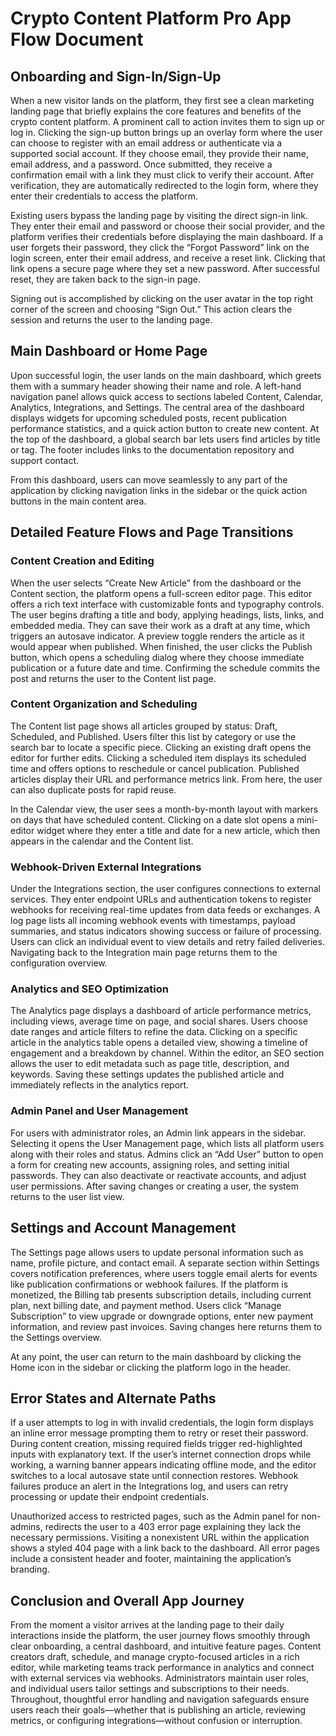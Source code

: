 # Crypto Content Platform Pro App Flow Document

## Onboarding and Sign-In/Sign-Up

When a new visitor lands on the platform, they first see a clean marketing landing page that briefly explains the core features and benefits of the crypto content platform. A prominent call to action invites them to sign up or log in. Clicking the sign-up button brings up an overlay form where the user can choose to register with an email address or authenticate via a supported social account. If they choose email, they provide their name, email address, and a password. Once submitted, they receive a confirmation email with a link they must click to verify their account. After verification, they are automatically redirected to the login form, where they enter their credentials to access the platform.

Existing users bypass the landing page by visiting the direct sign-in link. They enter their email and password or choose their social provider, and the platform verifies their credentials before displaying the main dashboard. If a user forgets their password, they click the “Forgot Password” link on the login screen, enter their email address, and receive a reset link. Clicking that link opens a secure page where they set a new password. After successful reset, they are taken back to the sign-in page.

Signing out is accomplished by clicking on the user avatar in the top right corner of the screen and choosing “Sign Out.” This action clears the session and returns the user to the landing page.

## Main Dashboard or Home Page

Upon successful login, the user lands on the main dashboard, which greets them with a summary header showing their name and role. A left-hand navigation panel allows quick access to sections labeled Content, Calendar, Analytics, Integrations, and Settings. The central area of the dashboard displays widgets for upcoming scheduled posts, recent publication performance statistics, and a quick action button to create new content. At the top of the dashboard, a global search bar lets users find articles by title or tag. The footer includes links to the documentation repository and support contact.

From this dashboard, users can move seamlessly to any part of the application by clicking navigation links in the sidebar or the quick action buttons in the main content area.

## Detailed Feature Flows and Page Transitions

### Content Creation and Editing

When the user selects “Create New Article” from the dashboard or the Content section, the platform opens a full-screen editor page. This editor offers a rich text interface with customizable fonts and typography controls. The user begins drafting a title and body, applying headings, lists, links, and embedded media. They can save their work as a draft at any time, which triggers an autosave indicator. A preview toggle renders the article as it would appear when published. When finished, the user clicks the Publish button, which opens a scheduling dialog where they choose immediate publication or a future date and time. Confirming the schedule commits the post and returns the user to the Content list page.

### Content Organization and Scheduling

The Content list page shows all articles grouped by status: Draft, Scheduled, and Published. Users filter this list by category or use the search bar to locate a specific piece. Clicking an existing draft opens the editor for further edits. Clicking a scheduled item displays its scheduled time and offers options to reschedule or cancel publication. Published articles display their URL and performance metrics link. From here, the user can also duplicate posts for rapid reuse.

In the Calendar view, the user sees a month-by-month layout with markers on days that have scheduled content. Clicking on a date slot opens a mini-editor widget where they enter a title and date for a new article, which then appears in the calendar and the Content list.

### Webhook-Driven External Integrations

Under the Integrations section, the user configures connections to external services. They enter endpoint URLs and authentication tokens to register webhooks for receiving real-time updates from data feeds or exchanges. A log page lists all incoming webhook events with timestamps, payload summaries, and status indicators showing success or failure of processing. Users can click an individual event to view details and retry failed deliveries. Navigating back to the Integration main page returns them to the configuration overview.

### Analytics and SEO Optimization

The Analytics page displays a dashboard of article performance metrics, including views, average time on page, and social shares. Users choose date ranges and article filters to refine the data. Clicking on a specific article in the analytics table opens a detailed view, showing a timeline of engagement and a breakdown by channel. Within the editor, an SEO section allows the user to edit metadata such as page title, description, and keywords. Saving these settings updates the published article and immediately reflects in the analytics report.

### Admin Panel and User Management

For users with administrator roles, an Admin link appears in the sidebar. Selecting it opens the User Management page, which lists all platform users along with their roles and status. Admins click an “Add User” button to open a form for creating new accounts, assigning roles, and setting initial passwords. They can also deactivate or reactivate accounts, and adjust user permissions. After saving changes or creating a user, the system returns to the user list view.

## Settings and Account Management

The Settings page allows users to update personal information such as name, profile picture, and contact email. A separate section within Settings covers notification preferences, where users toggle email alerts for events like publication confirmations or webhook failures. If the platform is monetized, the Billing tab presents subscription details, including current plan, next billing date, and payment method. Users click “Manage Subscription” to view upgrade or downgrade options, enter new payment information, and review past invoices. Saving changes here returns them to the Settings overview.

At any point, the user can return to the main dashboard by clicking the Home icon in the sidebar or clicking the platform logo in the header.

## Error States and Alternate Paths

If a user attempts to log in with invalid credentials, the login form displays an inline error message prompting them to retry or reset their password. During content creation, missing required fields trigger red-highlighted inputs with explanatory text. If the user’s internet connection drops while working, a warning banner appears indicating offline mode, and the editor switches to a local autosave state until connection restores. Webhook failures produce an alert in the Integrations log, and users can retry processing or update their endpoint credentials.

Unauthorized access to restricted pages, such as the Admin panel for non-admins, redirects the user to a 403 error page explaining they lack the necessary permissions. Visiting a nonexistent URL within the application shows a styled 404 page with a link back to the dashboard. All error pages include a consistent header and footer, maintaining the application’s branding.

## Conclusion and Overall App Journey

From the moment a visitor arrives at the landing page to their daily interactions inside the platform, the user journey flows smoothly through clear onboarding, a central dashboard, and intuitive feature pages. Content creators draft, schedule, and manage crypto-focused articles in a rich editor, while marketing teams track performance in analytics and connect with external services via webhooks. Administrators maintain user roles, and individual users tailor settings and subscriptions to their needs. Throughout, thoughtful error handling and navigation safeguards ensure users reach their goals—whether that is publishing an article, reviewing metrics, or configuring integrations—without confusion or interruption.